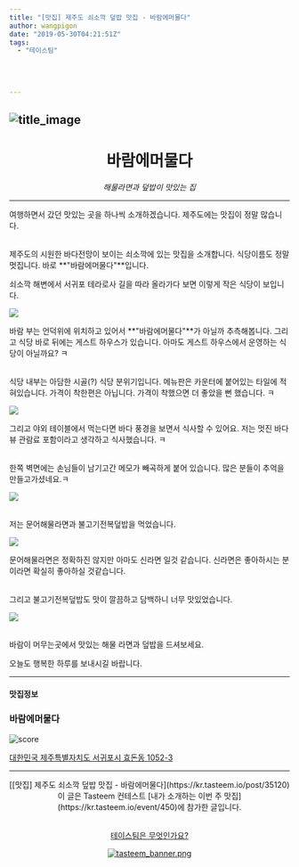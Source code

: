 ```yaml
---
title: "[맛집] 제주도 쇠소깍 덮밥 맛집 - 바람에머물다"
author: wangpigon
date: "2019-05-30T04:21:51Z"
tags:
  - "테이스팀"
  
  
  
  
---
```

![title_image](https://static.tasteem.io/uploads/4928/post/35120/content_a937420b-2e81-4955-ad39-8ca7f1a12422.jpeg)
<br/>
---

<center><h1>바람에머물다</h1><i>해물라면과 덮밥이 맛있는 집</i></center>

---



여행하면서 갔던 맛있는 곳을 하나씩 소개하겠습니다. 제주도에는 맛집이 정말 많습니다. 

<br>제주도의 시원한 바다전망이 보이는 쇠소깍에 있는 맛집을 소개합니다. 식당이름도 정말 멋집니다. 바로 **"바람에머물다"**입니다.

쇠소깍 해변에서 서귀포 테라로사 길을 따라 올라가다 보면 이렇게 작은 식당이 보입니다.

![](https://static.tasteem.io/uploads/image/image/177702/4c28d287-446a-43fd-a946-d41bb6da2e1f.jpeg)

바람 부는 언덕위에 위치하고 있어서 **"바람에머물다"**가 아닐까 추측해봅니다. 그리고 식당 바로 뒤에는 게스트 하우스가 있습니다. 아마도 게스트 하우스에서 운영하는 식당이 아닐까요? ㅋ


<br>식당 내부는 아담한 시골(?) 식당 분위기입니다. 메뉴판은 카운터에 붙어있는 타일에 적혀있습니다. 가격이 착한편은 아닙니다. 가격이 착했으면 더 좋았을 뻔 했습니다. ㅋ
 
![](https://static.tasteem.io/uploads/image/image/177704/4c28d287-446a-43fd-a946-d41bb6da2e1f.jpeg)

그리고 야외 테이블에서 먹는다면 바다 풍경을 보면서 식사할 수 있어요. 저는 멋진 바다뷰 관람료 포함이라고 생각하고 식사했습니다. ㅋ

<br>한쪽 벽면에는 손님들이 남기고간 메모가 빼곡하게 붙어 있습니다. 많은 분들이 추억을 만들고가셨네요.ㅋ

![](https://static.tasteem.io/uploads/image/image/177703/4c28d287-446a-43fd-a946-d41bb6da2e1f.jpeg)


<br>저는 문어해물라면과 불고기전복덮밥을 먹었습니다. 

![](https://static.tasteem.io/uploads/image/image/177705/4c28d287-446a-43fd-a946-d41bb6da2e1f.jpeg)

문어해물라면은 정확하진 않지만 아마도 신라면 일것 같습니다. 신라면은 좋아하시는 분이라면 확실히 좋아하실 것같습니다.

<br>그리고 불고기전복덮밥도 맛이 깔끔하고 담백하니 너무 맛있었습니다.

![](https://static.tasteem.io/uploads/image/image/177706/4c28d287-446a-43fd-a946-d41bb6da2e1f.jpeg)



<br>바람이 머무는곳에서 맛있는 해물 라면과 덮밥을 드셔보세요.

오늘도 행복한 하루를 보내시길 바랍니다.

---------------------
#### 맛집정보
### 바람에머물다
![score](https://static.tasteem.io/images/steem/1Crowns.png)

[대한민국 제주특별자치도 서귀포시 효돈동 1052-3](https://kr.tasteem.io/post/35120#map)

-----------------------------------------
<center>[[맛집] 제주도 쇠소깍 덮밥 맛집 - 바람에머물다](https://kr.tasteem.io/post/35120)
<br/>이 글은 Tasteem 컨테스트
 [내가 소개하는  이번 주 맛집](https://kr.tasteem.io/event/450)에 참가한 글입니다.

<br/>[테이스팀은 무엇인가요?](https://kr.tasteem.io/about)

[![tasteem_banner.png](https://static.tasteem.io/images/tasteem_banner_v3.png)](https://kr.tasteem.io)</center>